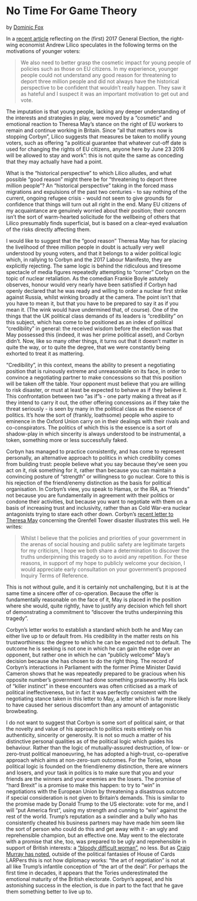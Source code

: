No Time For Game Theory
=======================

by [Dominic Fox](http://www.codepoetics.com/blog/)

In a [recent
article](https://capx.co/all-that-matters-now-is-stopping-corbyn/)
reflecting on the (first) 2017 General Election, the right-wing
economist Andrew Lilico speculates in the following terms on the
motivations of younger voters:

> We also need to better grasp the cosmetic impact for young people of
> policies such as those on EU citizens. In my experience, younger
> people could not understand any good reason for threatening to deport
> three million people and did not always have the historical
> perspective to be confident that wouldn’t really happen. They saw it
> as hateful and I suspect it was an important motivation to get out and
> vote.

The imputation is that young people, lacking any deeper understanding of
the interests and strategies in play, were moved by a “cosmetic” and
emotional reaction to Theresa May’s stance on the right of EU workers to
remain and continue working in Britain. Since “all that matters now is
stopping Corbyn”, Lilico suggests that measures be taken to mollify
young voters, such as offering “a political guarantee that whatever
cut-off date is used for changing the rights of EU citizens, anyone here
by June 23 2016 will be allowed to stay and work”: this is not quite the
same as conceding that they may actually have had a point.

What is the “historical perspective” to which Lilico alludes, and what
possible “good reason” might there be for “threatening to deport three
million people”? An “historical perspective” taking in the forced mass
migrations and expulsions of the past two centuries - to say nothing of
the current, ongoing refugee crisis - would not seem to give grounds for
confidence that things will turn out all right in the end. Many EU
citizens of my acquaintance are genuinely worried about their position;
their concern isn’t the sort of warm-hearted solicitude for the
wellbeing of others that Lilico presumably finds superficial, but is
based on a clear-eyed evaluation of the risks directly affecting them.

I would like to suggest that the “good reason” Theresa May has for
placing the livelihood of three million people in doubt is actually very
well understood by young voters, and that it belongs to a wider
political logic which, in rallying to Corbyn and the 2017 Labour
Manifesto, they are explicitly rejecting. The same logic is behind the
ridiculous and tiresome spectacle of media figures repeatedly attempting
to “corner” Corbyn on the topic of nuclear retaliation. As the comedian
Frankie Boyle astutely observes, honour would very nearly have been
satisfied if Corbyn had openly declared that he was ready and willing to
order a nuclear first strike against Russia, whilst winking broadly at
the camera. The point isn’t that you have to mean it, but that you have
to be prepared to say it as if you mean it. (The wink would have
undermined that, of course). One of the things that the UK political
class demands of its leaders is “credibility” on this subject, which has
come to be positioned as an index of political “credibility” in general:
the received wisdom before the election was that May possessed this
(indeed, it was her prime political asset), and Corbyn didn’t. Now, like
so many other things, it turns out that it doesn’t matter in quite the
way, or to quite the degree, that we were constantly being exhorted to
treat it as mattering.

“Credibility”, in this context, means the ability to present a
negotiating position that is ruinously extreme and unreasonable on its
face, in order to convince a negotiating partner to make concessions so
that this position will be taken off the table. Your opponent must
believe that you are willing to risk disaster, or must at least be
expected to behave as if they believe it. This confrontation between two
“as if”s - one party making a threat as if they intend to carry it out,
the other offering concessions as if they take the threat seriously - is
seen by many in the political class as the essence of politics. It’s how
the sort of (frankly, loathsome) people who aspire to eminence in the
Oxford Union carry on in their dealings with their rivals and
co-conspirators. The politics of which this is the essence is a sort of
shadow-play in which sincerity is always understood to be instrumental,
a token, something more or less successfully faked.

Corbyn has managed to practice consistently, and has come to represent
personally, an alternative approach to politics in which credibility
comes from building trust: people believe what you say because they’ve
seen you act on it, risk something for it, rather than because you can
maintain a convincing posture of “strength” or willingness to go
nuclear. Core to this is his rejection of the friend/enemy distinction
as the basis for political organisation. In Corbyn’s view, you speak to
Hamas, or the IRA, as “friends” not because you are fundamentally in
agreement with their politics or condone their activities, but because
you want to negotiate with them on a basis of increasing trust and
inclusivity, rather than as Cold War-era nuclear antagonists trying to
stare each other down. Corbyn’s [recent letter to Theresa
May](http://www.mirror.co.uk/news/politics/jeremy-corbyns-full-letter-theresa-10639719)
concerning the Grenfell Tower disaster illustrates this well. He writes:

> Whilst I believe that the policies and priorities of your government
> in the arenas of social housing and public safety are legitimate
> targets for my criticism, I hope we both share a determination to
> discover the truths underpinning this tragedy so to avoid any
> repetition. For these reasons, in support of my hope to publicly
> welcome your decision, I would appreciate early consultation on your
> government’s proposed Inquiry Terms of Reference.

This is not without guile, and it is certainly not unchallenging, but it
is at the same time a sincere offer of co-operation. Because the offer
is fundamentally reasonable on the face of it, May is placed in the
position where she would, quite rightly, have to justify any decision
which fell short of demonstrating a commitment to “discover the truths
underpinning this tragedy”.

Corbyn’s letter works to establish a standard which both he and May can
either live up to or default from. His credibility in the matter rests
on his trustworthiness: the degree to which he can be expected not to
default. The outcome he is seeking is not one in which he can gain the
edge over an opponent, but rather one in which he can “publicly welcome”
May’s decision because she has chosen to do the right thing. The record
of Corbyn’s interactions in Parliament with the former Prime Minister
David Cameron shows that he was repeatedly prepared to be gracious when
his opposite number’s government had done something praiseworthy. His
lack of “killer instinct” in these encounters was often criticised as a
mark of political ineffectiveness, but in fact it was perfectly
consistent with the negotiating stance taken in this letter to May, a
letter which is far more likely to have caused her serious discomfort
than any amount of antagonistic browbeating.

I do not want to suggest that Corbyn is some sort of political saint, or
that the novelty and value of his approach to politics rests entirely on
his authenticity, sincerity or generosity. It is not so much a matter of
his distinctive personal qualities as of the political logic which
guides his behaviour. Rather than the logic of mutually-assured
destruction, of low- or zero-trust political manoeuvring, he has adopted
a high-trust, co-operative approach which aims at non-zero-sum outcomes.
For the Tories, whose political logic is founded on the friend/enemy
distinction, there are winners and losers, and your task in politics is
to make sure that you and your friends are the winners and your enemies
are the losers. The promise of “hard Brexit” is a promise to make this
happen: to try to “win” in negotiations with the European Union by
threatening a disastrous outcome if special consideration is not given
to Britain’s demands. This is similar to the promise made by Donald
Trump to the US electorate: vote for me, and I will “put America first”,
using my strength and cunning to “win” against the rest of the world.
Trump’s reputation as a swindler and a bully who has consistently
cheated his business partners may have made him seem like the sort of
person who could do this and get away with it - an ugly and
reprehensible champion, but an effective one. May went to the electorate
with a promise that she, too, was prepared to be ugly and reprehensible
in support of British interests: a [“bloody difficult
woman”](https://www.theguardian.com/politics/2017/may/02/may-juncker-will-find-me-bloody-difficult-woman-in-brexit-talks),
no less. But as [Craig Murray has
noted](https://www.craigmurray.org.uk/archives/2017/05/the-art-of-negotiation/),
outside of the political fantasies of House of Cards LARPers this is not
how diplomacy works: “the art of negotiation” is not at all like Trump’s
infantile conception of “the art of the deal”. For perhaps the first
time in decades, it appears that the Tories underestimated the emotional
maturity of the British electorate. Corbyn’s appeal, and his astonishing
success in the election, is due in part to the fact that he gave them
something better to live up to.
